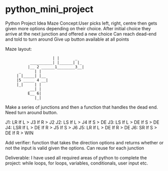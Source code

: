 # python_mini_project

Python Project Idea
Maze
Concept:User picks left, right, centre then gets given more options depending on their choice.
	After initial choice they arrive at the next junction and offered a new choice
	Can reach dead-end and told to turn around
	Give up button available at all points
	

Maze layout:

				         | |       _
		       __________| |______| |_
		      |__ 2 ______1________3__|
		  _      | |
		 | |_____| |__
		 |5 _____ 4 __|			 
		 |_|     | |
		       __| |
		      E__ 6|
			     |_|



Make a series of junctions and then a function that handles the dead end. Need turn around button.

J1: LR
If L > J3
If R > J2
J2: LS
If L > J4
If S > DE
J3: LS
If L > DE
If S > DE
J4: LSR
If L > DE
If R > J5
If S > J6
J5: LR
If L > DE
If R > DE
J6: SR
If S > DE
If R > WIN

Add verifier: function that takes the direction options and returns whether or not the input is valid given the options.
Can reuse for each junction

Deliverable:
I have used all required areas of python to complete the project: while loops, for loops, variables, conditionals, user input etc. 